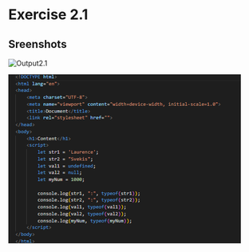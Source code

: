 # Exercise 2.1

## Sreenshots

![Output2.1](screenshots/Output.png)

![code_2.1](screenshots/code_2.1.png)